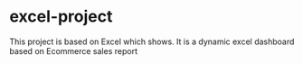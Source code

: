# excel-project
This project is based on Excel which shows. It is a dynamic excel dashboard based on Ecommerce sales report 
